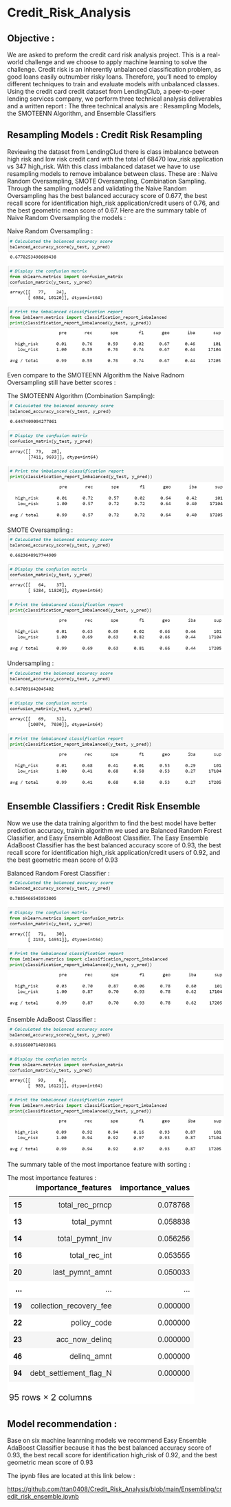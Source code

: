 # Credit_Risk_Analysis

## Objective : 
We are asked to preform the credit card risk analysis project.  This is a real-world challenge and we choose to apply machine learning to solve the challenge.
Credit risk is an inherently unbalanced classification problem, as good loans easily outnumber risky loans. Therefore, you’ll need to employ different techniques to train and evaluate models with unbalanced classes. Using the credit card credit dataset from LendingClub, a peer-to-peer lending services company, we perform three technical analysis deliverables and a written report : The three technical analysis are : Resampling Models, the SMOTEENN Algorithm, and Ensemble Classifiers 

## Resampling Models : Credit Risk Resampling
Reviewing the dataset from LendingClud there is class imbalance between high risk and low risk credit card with the total of 68470 low_risk application vs 347 high_risk. With this class imbalanced dataset we have to use resampling models to remove imbalance between class. These are : Naive Random Oversampling, SMOTE Oversampling, Combination Sampling. Through the sampling models and validating the Naive Random Oversampling has the best balanced accuracy score of 0.677, the best recall score for identification high_risk application/credit users of 0.76, and the best geometric mean score of 0.67. Here are the summary table of Naive Random Oversampling the models : 

 Naive Random Oversampling  : 
 ![alt text][Image1]
  
 [Image1]: https://github.com/ttan0408/Credit_Risk_Analysis/blob/main/Resources/Naive_Random_Oversampling.PNG "Naive Random Oversampling"
  
 Even compare to the SMOTEENN Algorithm the Naive Radnom Oversampling still have better scores :
 
 The SMOTEENN Algorithm (Combination Sampling):
 ![alt text][Image2]
  
  [Image2]: https://github.com/ttan0408/Credit_Risk_Analysis/blob/main/Resources/Combination_sampling.PNG "The SMOTEENN Algorithm"
  
 SMOTE Oversampling :
 ![alt text][Image3]
  
  [Image3]: https://github.com/ttan0408/Credit_Risk_Analysis/blob/main/Resources/SMOTE_Oversampling.PNG "SMOTE Oversampling"
  
 Undersampling :
 ![alt text][Image4]
  
  [Image4]: https://github.com/ttan0408/Credit_Risk_Analysis/blob/main/Resources/Undersampling.PNG "Undersampling"

## Ensemble Classifiers : Credit Risk Ensemble 
Now we use the data training algorithm to find the best model have better prediction accuracy, trainin algorithm  we used are Balanced Random Forest Classifier, and Easy Ensemble AdaBoost Classifier. The Easy Ensemble AdaBoost Classifier has the best balanced accuracy score of 0.93, the best recall score for identification high_risk application/credit users of 0.92, and the best geometric mean score of 0.93

Balanced Random Forest Classifier :
![alt text][Image5]
  
 [Image5]: https://github.com/ttan0408/Credit_Risk_Analysis/blob/main/Resources/Balanced_Random_Forest_Classifier.PNG "Balanced Random Forest Classifier"
 
Ensemble AdaBoost Classifier :
![alt text][Image6]
  
 [Image6]: https://github.com/ttan0408/Credit_Risk_Analysis/blob/main/Resources/Easy_Ensemble_AdaBoost_Classifier.PNG "Ensemble AdaBoost Classifier"
 
 The summary table of the most importance feature with sorting :
 
 The most importance features :
![alt text][Image7]
  
 [Image7]: https://github.com/ttan0408/Credit_Risk_Analysis/blob/main/Resources/Importance_features_table.PNG "The most importance features"
 
## Model recommendation :
Base on six machine leanrning models we recommend Easy Ensemble AdaBoost Classifier because it has the best balanced accuracy score of 0.93, the best recall score for identification high_risk of 0.92, and the best geometric mean score of 0.93

The ipynb files are located at this link below :

https://github.com/ttan0408/Credit_Risk_Analysis/blob/main/Ensembling/credit_risk_ensemble.ipynb



 
 
 
